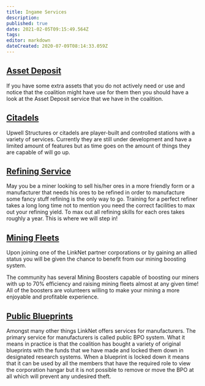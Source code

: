 ```yaml
---
title: Ingame Services
description: 
published: true
date: 2021-02-05T09:15:49.564Z
tags: 
editor: markdown
dateCreated: 2020-07-09T08:14:33.059Z
---
```


## [Asset Deposit](/services/ingame-services/asset-deposit)
If you have some extra assets that you do not actively need or use and notice that the coalition might have use for them then you should have a look at the Asset Deposit service that we have in the coalition.
## [Citadels](/services/ingame-services/citadels)
Upwell Structures or citadels are player-built and controlled stations with a variety of services. Currently they are still under development and have a limited amount of features but as time goes on the amount of things they are capable of will go up.
## [Refining Service](/services/ingame-services/highend-refining)
May you be a miner looking to sell his/her ores in a more friendly form or a manufacturer that needs his ores to be refined in order to manufacture some fancy stuff refining is the only way to go. Training for a perfect refiner takes a long long time not to mention you need the correct facilities to max out your refining yield. To max out all refining skills for each ores takes roughly a year. This is where we will step in!
## [Mining Fleets](/services/ingame-services/mining-fleets)
Upon joining one of the LinkNet partner corporations or by gaining an allied status you will be given the chance to benefit from our mining boosting system.

The community has several Mining Boosters capable of boosting our miners with up to 70% efficiency and raising mining fleets almost at any given time! All of the boosters are volunteers willing to make your mining a more enjoyable and profitable experience.
## [Public Blueprints](/services/ingame-services/public-blueprints)
Amongst many other things LinkNet offers services for manufacturers. The primary service for manufacturers is called public BPO system. What it means in practice is that the coalition has bought a variety of original blueprints with the funds that we have made and locked them down in designated research systems. When a blueprint is locked down it means that it can be used by all the members that have the required role to view the corporation hangar but it is not possible to remove or move the BPO at all which will prevent any undesired theft.
